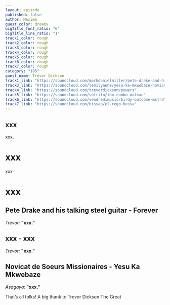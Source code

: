 ```yaml
---
layout: episode
published: false
author: Maxime
guest_color: dreamy
bigTitle_font_ratio: "6"
bigTitle_line_ratio: "1"
track1_color: rough
track2_color: rough
track3_color: rough
track4_color: rough
track5_color: rough
track6_color: rough
track7_color: rough
category: "185"
guest_name: Trevor Dickson
track1_link: "https://soundcloud.com/markdanielmiller/pete-drake-and-his-talking-steel-guitar-forever"
track3_link: "https://soundcloud.com/lemilyanne/yesu-ka-mkwebaze-novicat-de"
track4_link: "https://soundcloud.com/trevordickson/powers"
track5_link: "https://soundcloud.com/sofrito/ibo-combo-mateau"
track6_link: "https://soundcloud.com/vendredimusic/birdy-outcome-mstrd"
track7_link: "https://soundcloud.com/bissap/el-rego-hessa"
---
```


## xxx

<p id="introduction">xxx.</p>
 
# xxx
 
xxx
 
# xxx
 
## Pete Drake and his talking steel guitar - Forever
_Trevor:_ **"**xxx.**"**
 
## xxx - xxx
_Trevor:_ **"**xxx.**"**
 
## Novicat de Soeurs Missionaires - Yesu Ka Mkwebaze
_Asagaya:_ **"**xxx.**"**
 
<p id="outroduction">
That’s all folks! A big thank to Trevor Dickson The Great
</p>